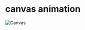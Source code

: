 # canvas animation

![Canvas](https://github.com/ElielFernandes/canvasAnimation/gif/canvasAnimation.gif)
